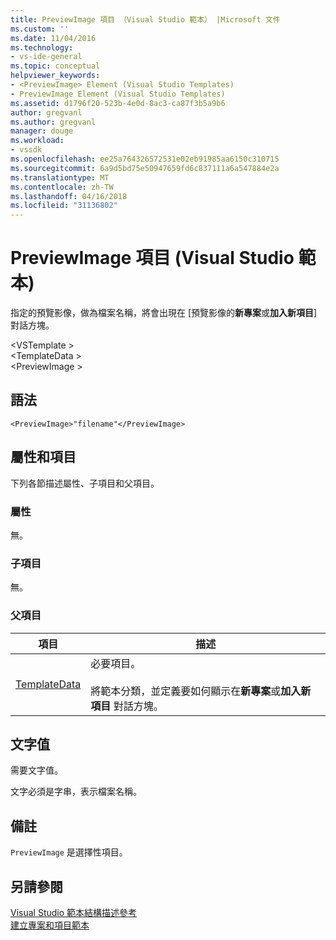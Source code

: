 ```yaml
---
title: PreviewImage 項目 （Visual Studio 範本） |Microsoft 文件
ms.custom: ''
ms.date: 11/04/2016
ms.technology:
- vs-ide-general
ms.topic: conceptual
helpviewer_keywords:
- <PreviewImage> Element (Visual Studio Templates)
- PreviewImage Element (Visual Studio Templates)
ms.assetid: d1796f20-523b-4e0d-8ac3-ca87f3b5a9b6
author: gregvanl
ms.author: gregvanl
manager: douge
ms.workload:
- vssdk
ms.openlocfilehash: ee25a764326572531e02eb91985aa6150c310715
ms.sourcegitcommit: 6a9d5bd75e50947659fd6c837111a6a547884e2a
ms.translationtype: MT
ms.contentlocale: zh-TW
ms.lasthandoff: 04/16/2018
ms.locfileid: "31136802"
---
```

# <a name="previewimage-element-visual-studio-templates"></a>PreviewImage 項目 (Visual Studio 範本)
指定的預覽影像，做為檔案名稱，將會出現在 [預覽影像的**新專案**或**加入新項目**] 對話方塊。  
  
 \<VSTemplate >  
 \<TemplateData >  
 \<PreviewImage >  
  
## <a name="syntax"></a>語法  
  
```  
<PreviewImage>"filename"</PreviewImage>  
```  
  
## <a name="attributes-and-elements"></a>屬性和項目  
 下列各節描述屬性、子項目和父項目。  
  
### <a name="attributes"></a>屬性  
 無。  
  
### <a name="child-elements"></a>子項目  
 無。  
  
### <a name="parent-elements"></a>父項目  
  
|項目|描述|  
|-------------|-----------------|  
|[TemplateData](../extensibility/templatedata-element-visual-studio-templates.md)|必要項目。<br /><br /> 將範本分類，並定義要如何顯示在**新專案**或**加入新項目** 對話方塊。|  
  
## <a name="text-value"></a>文字值  
 需要文字值。  
  
 文字必須是字串，表示檔案名稱。  
  
## <a name="remarks"></a>備註  
 `PreviewImage` 是選擇性項目。  
  
## <a name="see-also"></a>另請參閱  
 [Visual Studio 範本結構描述參考](../extensibility/visual-studio-template-schema-reference.md)   
 [建立專案和項目範本](../ide/creating-project-and-item-templates.md)
